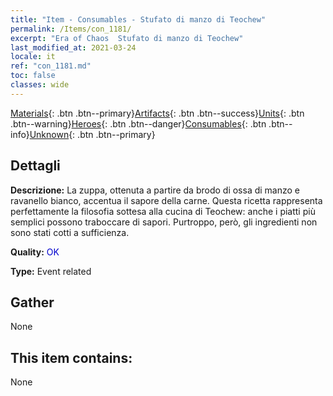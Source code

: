 ```yaml
---
title: "Item - Consumables - Stufato di manzo di Teochew"
permalink: /Items/con_1181/
excerpt: "Era of Chaos  Stufato di manzo di Teochew"
last_modified_at: 2021-03-24
locale: it
ref: "con_1181.md"
toc: false
classes: wide
---
```

 [Materials](/it/Items/){: .btn .btn--primary}[Artifacts](/it/Items/Artifacts/){: .btn .btn--success}[Units](/it/Items/Units/){: .btn .btn--warning}[Heroes](/it/Items/Heroes/){: .btn .btn--danger}[Consumables](/it/Items/Consumables/){: .btn .btn--info}[Unknown](/it/Items/Unknown/){: .btn .btn--primary}

## Dettagli
 **Descrizione:** La zuppa, ottenuta a partire da brodo di ossa di manzo e ravanello bianco, accentua il sapore della carne. Questa ricetta rappresenta perfettamente la filosofia sottesa alla cucina di Teochew: anche i piatti più semplici possono traboccare di sapori. Purtroppo, però, gli ingredienti non sono stati cotti a sufficienza.

 **Quality:** <span style="color: #0000CD">OK</span>

 **Type:** Event related

## Gather

  None

## This item contains:

  None

